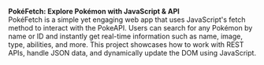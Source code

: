 **PokéFetch: Explore Pokémon with JavaScript & API**
<br>
PokéFetch is a simple yet engaging web app that uses JavaScript's fetch method to interact with the PokeAPI. Users can search for any Pokémon by name or ID and instantly get real-time information such as name, image, type, abilities, and more. This project showcases how to work with REST APIs, handle JSON data, and dynamically update the DOM using JavaScript.